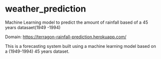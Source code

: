# weather_prediction
Machine Learning model to predict the amount of rainfall based of a 45 years datasaet(1949 -1994)


Domain: https://terragon-rainfall-prediction.herokuapp.com/

This is a forecasting system built using a machine learning model based on a (1949-1994) 45 years dataset.
